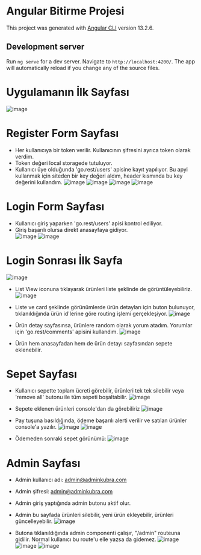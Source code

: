 # Angular Bitirme Projesi 

This project was generated with [Angular CLI](https://github.com/angular/angular-cli) version 13.2.6.

## Development server

Run `ng serve` for a dev server. Navigate to `http://localhost:4200/`. The app will automatically reload if you change any of the source files.
# Uygulamanın İlk Sayfası 
![image](https://user-images.githubusercontent.com/98026058/162313950-be5df2cb-f2db-4f09-bacb-a1e42c55817f.png)

# Register Form Sayfası 
- Her kullanıcıya bir token verilir. Kullanıcının şifresini ayrıca token olarak verdim.
- Token değeri local storagede tutuluyor.
- Kullanıcı üye olduğunda 'go.rest/users' apisine kayıt yapılıyor. Bu apyi kullanmak için siteden bir key değeri aldım, header kısmında bu key değerini kullandım.
![image](https://user-images.githubusercontent.com/98026058/162319190-b573a61e-ea0e-44b0-a641-376ad0adce41.png)
![image](https://user-images.githubusercontent.com/98026058/162314199-a68fccfa-1589-4da8-b13a-d3a242277298.png)
![image](https://user-images.githubusercontent.com/98026058/162314615-7b4a436c-3245-4e47-a986-00daf574c47a.png)
![image](https://user-images.githubusercontent.com/98026058/162314967-37f0893c-361f-4a27-b575-5e804b826d7e.png)


# Login Form Sayfası 
- Kullanıcı giriş yaparken 'go.rest/users' apisi kontrol ediliyor. 
- Giriş başarılı olursa direkt anasayfaya gidiyor.  
![image](https://user-images.githubusercontent.com/98026058/162315673-4498b03b-4c01-448f-acb5-4386eda720cc.png)
![image](https://user-images.githubusercontent.com/98026058/162315997-605a82c0-6d9f-432a-9d0b-e2bcd69675d4.png)

# Login Sonrası İlk Sayfa
![image](https://user-images.githubusercontent.com/98026058/162317281-b508ee52-3b54-4247-bee4-773e6f6d2c2b.png)

- List View iconuna tıklayarak ürünleri liste şeklinde de görüntüleyebiliriz. 
![image](https://user-images.githubusercontent.com/98026058/162319492-6a67fd31-b4bd-49d3-922e-acf40da75d4e.png)

- Liste ve card şeklinde görünümlerde ürün detayları için buton bulunuyor, tıklanıldığında ürün id'lerine göre routing işlemi gerçekleşiyor.
![image](https://user-images.githubusercontent.com/98026058/162320703-ffa012b0-6f48-4928-ab99-b22c922df221.png)

- Ürün detay sayfasınsa, ürünlere random olarak yorum atadım. Yorumlar için 'go.rest/comments' apisini kullandım.
![image](https://user-images.githubusercontent.com/98026058/159253763-20b8f68f-1ed0-46b9-a004-15af327141a8.png)

- Ürün hem anasayfadan hem de ürün detayı sayfasından sepete eklenebilir. 

# Sepet Sayfası 
- Kullanıcı sepette toplam ücreti görebilir, ürünleri tek tek silebilir veya 'remove all' butonu ile tüm sepeti boşaltabilir.
![image](https://user-images.githubusercontent.com/98026058/162322523-3d9f0873-53e0-4d7a-b152-b2b63d716d3a.png)

- Sepete eklenen ürünleri console'dan da görebiliriz
![image](https://user-images.githubusercontent.com/98026058/162323031-9a25d8a0-bc4c-472f-af27-5aa81b5b6013.png)

- Pay tuşuna basıldığında, ödeme başarılı alerti verilir ve satılan ürünler console'a yazılır. 
![image](https://user-images.githubusercontent.com/98026058/162323553-d01f21de-c26f-4dc0-a85e-8e21089dad0b.png)
![image](https://user-images.githubusercontent.com/98026058/162323591-e346ed42-afe9-4cec-9e8f-bb1a3be703d5.png)

- Ödemeden sonraki sepet görünümü:
![image](https://user-images.githubusercontent.com/98026058/162323671-510fdcd9-504d-4670-8f9f-5f127aba7fe3.png)


# Admin Sayfası 
- Admin kullanıcı adı: admin@adminkubra.com
- Admin şifresi: admin@adminkubra.com
- Admin giriş yaptığında admin butonu aktif olur. 
- Admin bu sayfada ürünleri silebilir, yeni ürün ekleyebilir, ürünleri güncelleyebilir. 
![image](https://user-images.githubusercontent.com/98026058/162323914-dfefa853-4191-4403-be3b-11748f2ee5f1.png)

- Butona tıklanıldığında admin componenti çalışır, "/admin" routeuna gidilir. Normal kullanıcı bu route'u elle yazsa da gidemez. 
![image](https://user-images.githubusercontent.com/98026058/162324087-0fbcd631-9e8e-4c5e-8545-c124e0508fb3.png)
![image](https://user-images.githubusercontent.com/98026058/162324270-e2e93ed1-5476-4744-bdda-9f5e3ce2c086.png)
![image](https://user-images.githubusercontent.com/98026058/162324298-9968f2f4-72ea-4014-a768-236f86f3e448.png)



